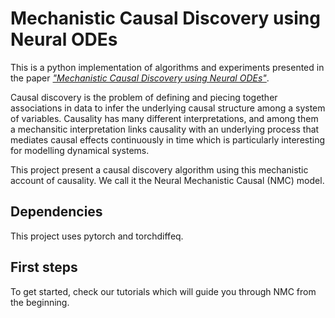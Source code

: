 # Mechanistic Causal Discovery using Neural ODEs

This is a python implementation of algorithms and experiments presented in the paper [*"Mechanistic Causal Discovery using Neural ODEs"*](https://arxiv.org). 

Causal discovery is the problem of defining and piecing together associations in data to infer the underlying causal structure among a system of variables. Causality has many different interpretations, and among them a mechansitic interpretation links causality with an underlying process that mediates causal effects continuously in time which is particularly interesting for modelling dynamical systems.

This project present a causal discovery algorithm using this mechanistic account of causality. We call it the Neural Mechanistic Causal (NMC) model.


## Dependencies
This project uses pytorch and torchdiffeq.

## First steps
To get started, check our tutorials which will guide you through NMC from the beginning. 


